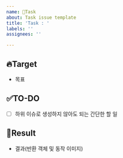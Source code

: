 ```yaml
---
name: 📝Task
about: Task issue template
title: 'Task : '
labels: ''
assignees: ''

---
```


## 🔥Target
- 목표

## ✅TO-DO
- [ ] 하위 이슈로 생성하지 않아도 되는 간단한 할 일

## 🚀Result
- 결과(반환 객체 및 동작 이미지)
